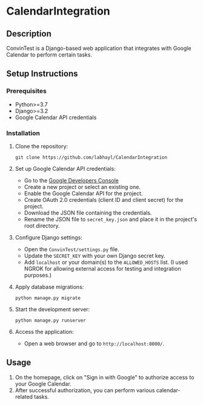 # CalendarIntegration

## Description
ConvinTest is a Django-based web application that integrates with Google Calendar to perform certain tasks.

## Setup Instructions

### Prerequisites
- Python>=3.7
- Django>=3.2
- Google Calendar API credentials

### Installation

1. Clone the repository:
   ```
   git clone https://github.com/labhayl/CalendarIntegration
   ```
   
2. Set up Google Calendar API credentials:
   - Go to the [Google Developers Console](https://console.developers.google.com)
   - Create a new project or select an existing one.
   - Enable the Google Calendar API for the project.
   - Create OAuth 2.0 credentials (client ID and client secret) for the project.
   - Download the JSON file containing the credentials.
   - Rename the JSON file to `secret_key.json` and place it in the project's root directory.

4. Configure Django settings:
   - Open the `ConvinTest/settings.py` file.
   - Update the `SECRET_KEY` with your own Django secret key.
   - Add `localhost` or your domain(s) to the `ALLOWED_HOSTS` list. (I used NGROK for allowing external access for testing and integration purposes.)

5. Apply database migrations:
   ```
   python manage.py migrate
   ```

6. Start the development server:
   ```
   python manage.py runserver
   ```

7. Access the application:
   - Open a web browser and go to `http://localhost:8000/`.

## Usage

1. On the homepage, click on "Sign in with Google" to authorize access to your Google Calendar.
2. After successful authorization, you can perform various calendar-related tasks.
